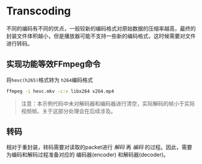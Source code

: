 # Transcoding

不同的编码有不同的优点，一般较新的编码格式对原始数据的压缩率越高，最终的封装文件体积越小，但是播放器可能不支持一些新的编码格式，这时候需要对文件进行转码。

## 实现功能等效FFmpeg命令

将`hevc(h265)`格式转为 `h264`编码格式

```bash
ffmpeg -i hevc.mkv -c:v libx264 x264.mp4
```

> 注意：本示例代码中未对解码器和编码器进行清空，实际解码的帧小于实际视频帧。关于这部分处理会在后续涉及。

## 转码

相对于重封装，转码需要对读取的packet进行 *解码* 再 *编码* 的过程。因此，需要为编码和解码过程准备对应的 编码器(encoder) 和解码器(decoder)。
